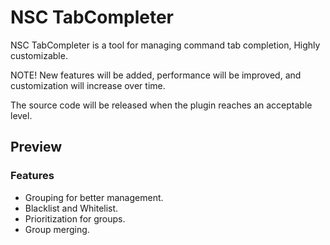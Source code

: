 # NSC TabCompleter
NSC TabCompleter is a tool for managing command tab completion, Highly customizable.

NOTE! New features will be added, performance will be improved, and customization will increase over time.

The source code will be released when the plugin reaches an acceptable level.

## Preview

### Features

* Grouping for better management.
* Blacklist and Whitelist.
* Prioritization for groups.
* Group merging.
